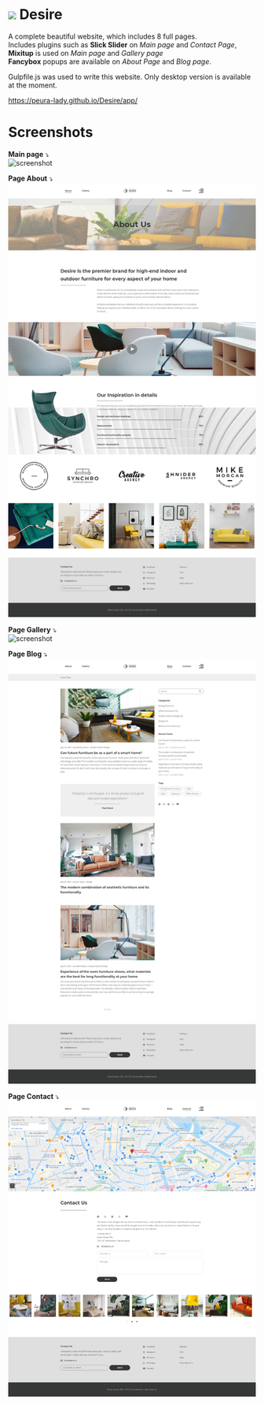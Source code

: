 # <img src="https://64.media.tumblr.com/96e32c38c2131e9be7b5399ea94285b7/tumblr_mj2gl1Lhjc1qi3yn4o1_400.gif" width="50">  Desire

A complete beautiful website, which includes 8 full pages.  <br>
Includes plugins such as <b>Slick Slider</b> on <i>Main page</i> and <i>Contact Page</i>,  <br>
<b>Mixitup</b> is used on <i>Main page</i> and <i>Gallery page</i> <br>
<b>Fancybox</b> popups are available on <i>About Page</i> and <i>Blog page</i>.  <br>

Gulpfile.js was used to write this website. Only desktop version is available at the moment. <br>

https://peura-lady.github.io/Desire/app/

# Screenshots

<b>Main page</b> ⤵️<br>
![screenshot](https://github.com/peura-lady/Desire/blob/main/app/images/screenshots/Desire-main.png)

<b>Page About</b> ⤵️<br>
![screenshot](https://github.com/peura-lady/Desire/blob/main/app/images/screenshots/Desire-about.png)

<b>Page Gallery</b> ⤵️<br>
![screenshot](https://github.com/peura-lady/Desire/blob/main/app/images/screenshots/Desire-gallery.png)

<b>Page Blog</b> ⤵️<br>
![screenshot](https://github.com/peura-lady/Desire/blob/main/app/images/screenshots/Desire-blog.png)

<b>Page Contact</b> ⤵️<br>
![screenshot](https://github.com/peura-lady/Desire/blob/main/app/images/screenshots/Desire-contact.png)
